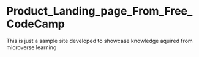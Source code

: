 # Product_Landing_page_From_Free_CodeCamp
This is just a sample site developed to showcase knowledge aquired from microverse learning
